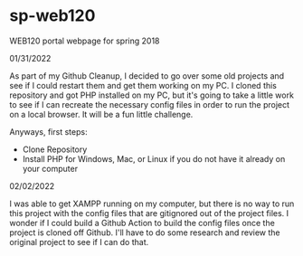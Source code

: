 # sp-web120
WEB120 portal webpage for spring 2018

01/31/2022

As part of my Github Cleanup, I decided to go over some old projects and see if I could restart them and get them working on my PC. I cloned this repository and got PHP installed on my PC, but it's going to take a little work to see if I can recreate the necessary config files in order to run the project on a local browser. It will be a fun little challenge. 

Anyways, first steps:

- Clone Repository
- Install PHP for Windows, Mac, or Linux if you do not have it already on your computer

02/02/2022

I was able to get XAMPP running on my computer, but there is no way to run this project with the config files that are gitignored out of the project files. I wonder if I could build a Github Action to build the config files once the project is cloned off Github. I'll have to do some research and review the original project to see if I can do that. 
